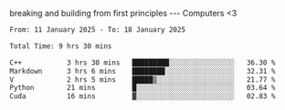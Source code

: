 breaking and building from first principles --- Computers <3

<!--START_SECTION:waka-->

```txt
From: 11 January 2025 - To: 18 January 2025

Total Time: 9 hrs 30 mins

C++           3 hrs 30 mins   █████████░░░░░░░░░░░░░░░░   36.30 %
Markdown      3 hrs 6 mins    ████████░░░░░░░░░░░░░░░░░   32.31 %
V             2 hrs 5 mins    █████▒░░░░░░░░░░░░░░░░░░░   21.77 %
Python        21 mins         █░░░░░░░░░░░░░░░░░░░░░░░░   03.64 %
Cuda          16 mins         ▓░░░░░░░░░░░░░░░░░░░░░░░░   02.83 %
```

<!--END_SECTION:waka-->
